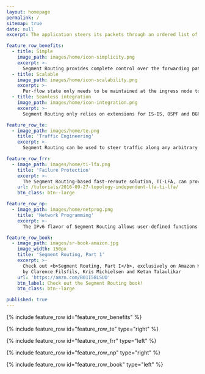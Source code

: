 ```yaml
---
layout: homepage
permalink: /
sitemap: true
date: null
excerpt: The application steers its packets through an ordered list of instructions and realizes end-to-end policy without creating any per-flow state in the network.

feature_row_benefits:
  - title: Simple
    image_path: images/home/icon-simplicity.png
    excerpt: >-
      Segment Routing provides complete control over the forwarding paths by combining simple network instructions, and without requiring any path signaling.
  - title: Scalable
    image_path: images/home/icon-scalability.png
    excerpt: >-
      Per-flow state only needs to be maintained at the ingress node to the SR domain. Segment Routing leverages the shortest paths computed by the routing protocol.
  - title: Seamless integration
    image_path: images/home/icon-integration.png
    excerpt: >-
      Segment Routing only relies on extensions for IS-IS, OSPF and BGP. It runs natively on an MPLS data plane and leverages the Routing Extension Headers for IPv6.

feature_row_te:
  - image_path: images/home/te.png
    title: 'Traffic Engineering'
    excerpt: >-
      Segment Routing can be used to steer traffic along any arbitrary path in the network. This allows operators to enforce low-latency and / or disjoint paths, regardless of the normal forwarding paths (IGP shortest path or BGP best paths) without any signaling protocol.

feature_row_frr:
  - image_path: images/home/ti-lfa.png
    title: 'Failure Protection'
    excerpt: >-
      The Segment Routing-based fast-reroute solution, TI-LFA, can provide sub-50msec protection upon any single link, node or SRLG failure. The traffic is rerouted straight to the post-convergence path, hence avoiding any intermediate flap via an intermediate path.
    url: /tutorials/2016-09-27-topology-independent-lfa-ti-lfa/
    btn_class: btn--large

feature_row_np:
  - image_path: images/home/netprog.png
    title: 'Network Programming'
    excerpt: >-
      The IPv6 flavor of Segment Routing allows user-defined functions to be associated with segments. By leveraging the IPv6 SID format and the dedicated Segment Routing Extension Header, these functions may implement any computable behavior.

feature_row_book:
  - image_path: images/sr-book-amazon.jpg
    image_width: 150px
    title: 'Segment Routing, Part 1'
    excerpt: >-
      Check out <b>Segment Routing, Part I</b>, exclusively on Amazon Kindle
      by Clarence Filsfils, Kris Michielsen and Ketan Talaulikar
    url: 'https://amzn.com/B01I58LSUO'
    btn_label: Check out the Segment Routing book!
    btn_class: btn--large

published: true
---
```


{% include feature_row id="feature_row_benefits" %}

{% include feature_row id="feature_row_te" type="right" %}

{% include feature_row id="feature_row_frr" type="left" %}

{% include feature_row id="feature_row_np" type="right" %}

{% include feature_row id="feature_row_book" type="left" %}

